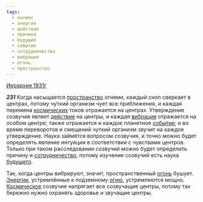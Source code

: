 ```yaml
---
tags:
  - космос
  - энергия
  - действие
  - причина
  - будущее
  - событие
  - сотрудничество
  - вибрация
  - огонь
  - пространство
---
```


[Иерархия 1931г](/agni/1931)

___231___
Когда насыщается [пространство](/tag/#пространство) огнями, каждый сноп сверкает в центрах, потому чуткий организм чует все приближения, и каждая перемена [космических](/tag/#космос) токов отражается на центрах. Утверждение созвучия являет [действие](/tag/#действие) на центры, и каждая [вибрация](/tag/#вибрация) отражается на особом центре; также отражается и каждое планетное [событие](/tag/#событие); и во время переворотов и смещений чуткий организм звучит на каждое утверждение. Наука займётся вопросом созвучия, и точно можно будет определять явление интуиции в соответствии с чувствами центров. Только при таком расследовании созвучий можно будет определить причину и [сотрудничество](/tag/#сотрудничество), потому изучение созвучий есть наука [будущего](/tag/#будущее).   

Так, когда центры вибрируют, значит, пространственный [огонь](/tag/#огонь) бушует. [Энергии](/tag/#энергия), устремлённые к подземному [огню](/tag/#огонь), устремляются мощно. [Космическое](/tag/#космос) созвучие напрягает все созвучащие центры, потому так бережно нужно охранять здоровье и звучащие центры.   

